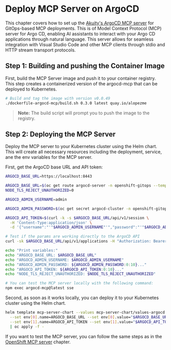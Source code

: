 # Deploy MCP Server on ArgoCD

This chapter covers how to set up the [Akuity's ArgoCD MCP server](https://github.com/akuity/argocd-mcp) for GitOps-based MCP deployments. This is of Model Context Protocol (MCP) server for Argo CD, enabling AI assistants to interact with your Argo CD applications through natural language. This server allows for seamless integration with Visual Studio Code and other MCP clients through stdio and HTTP stream transport protocols.



## Step 1: Building and pushing the Container Image

First, build the MCP Server image and push it to your container registry. This step creates a containerized version of the argocd-mcp that can be deployed to Kubernetes.

```bash
# Build and tag the image with version v0.0.49
./dockerfile-argocd-mcp/build.sh 0.3.0 latest quay.io/alopezme
```

> **Note:** The build script will prompt you to push the image to the registry.


## Step 2: Deploying the MCP Server

Deploy the MCP server to your Kubernetes cluster using the Helm chart. This will create all necessary resources including the deployment, service, ane the env variables for the MCP server.


First, get the ArgoCD base URL and API token:

```bash
ARGOCD_BASE_URL=https://localhost:8443

ARGOCD_BASE_URL=$(oc get route argocd-server -n openshift-gitops --template='https://{{ .spec.host }}')
NODE_TLS_REJECT_UNAUTHORIZED=0

ARGOCD_ADMIN_USERNAME=admin

ARGOCD_ADMIN_PASSWORD=$(oc get secret argocd-cluster -n openshift-gitops --template='{{index .data "admin.password"}}' | base64 -d)

ARGOCD_API_TOKEN=$(curl -k -s $ARGOCD_BASE_URL/api/v1/session \
  -H 'Content-Type:application/json' \
  -d '{"username":"'"$ARGOCD_ADMIN_USERNAME"'","password":"'"$ARGOCD_ADMIN_PASSWORD"'"}' | sed -n 's/.*"token":"\([^"]*\)".*/\1/p')

# Test if the params are working directly to the ArgoCD API
curl -sk $ARGOCD_BASE_URL/api/v1/applications -H "Authorization: Bearer $ARGOCD_API_TOKEN" | jq '.items[].metadata.name' 

echo "Print variables:"
echo "ARGOCD_BASE_URL: $ARGOCD_BASE_URL"
echo "ARGOCD_ADMIN_USERNAME: $ARGOCD_ADMIN_USERNAME"
echo "ARGOCD_ADMIN_PASSWORD: ${ARGOCD_ADMIN_PASSWORD:0:10}..."
echo "ARGOCD_API_TOKEN: ${ARGOCD_API_TOKEN:0:10}..."
echo "NODE_TLS_REJECT_UNAUTHORIZED: $NODE_TLS_REJECT_UNAUTHORIZED"

# You can test the MCP server locally with the following command:
npm exec argocd-mcp@latest sse
```


Second, as soon as it works locally, you can deploy it to your Kubernetes cluster using the Helm chart.

```bash
helm template mcp-server-chart --values mcp-server-chart/values-argocd.yaml \
  --set env[0].name=ARGOCD_BASE_URL --set env[0].value="$ARGOCD_BASE_URL" \
  --set env[1].name=ARGOCD_API_TOKEN --set env[1].value="$ARGOCD_API_TOKEN" \
  | oc apply -f -
```


If you want to test the MCP server, you can follow the same steps as in the [OpenShift MCP server](02-deploy-mcp-openshift.md) chapter.